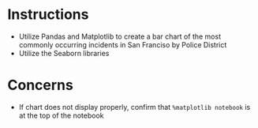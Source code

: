 # Instructions

* Utilize Pandas and Matplotlib to create a bar chart of the most commonly occurring incidents in San Franciso by Police District
* Utilize the Seaborn libraries

# Concerns 

* If chart does not display properly, confirm that `%matplotlib notebook` is at the top of the notebook
